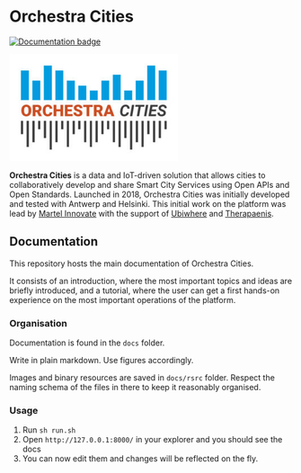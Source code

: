 # Orchestra Cities 

[![Documentation badge](https://img.shields.io/readthedocs/orchestracities.svg)](https://docs.orchestracities.io/en/latest/)

![OC Logo](docs/rsrc/OC_Logo_color-300x190.jpg)

**Orchestra Cities** is a data and IoT-driven solution that allows cities to
collaboratively develop and share Smart City Services using Open APIs and
Open Standards. Launched in 2018, Orchestra Cities was initially developed
and tested with Antwerp and Helsinki. 
This initial work on the platform was lead by
[Martel Innovate](https://www.martel-innovate.com) with
the support of [Ubiwhere](https://www.ubiwhere.com/)
and [Therapaenis](http://www.therapaenis.com/).

## Documentation

This repository hosts the main documentation of Orchestra Cities.

It consists of an introduction, where the most important topics and ideas are
briefly introduced, and a tutorial, where the user can get a first hands-on
experience on the most important operations of the platform.

### Organisation

Documentation is found in the `docs` folder.

Write in plain markdown. Use figures accordingly.

Images and binary resources are saved in `docs/rsrc` folder. Respect the naming
schema of the files in there to keep it reasonably organised.

### Usage

1. Run `sh run.sh`
1. Open `http://127.0.0.1:8000/` in your explorer and you should see the docs
1. You can now edit them and changes will be reflected on the fly.
